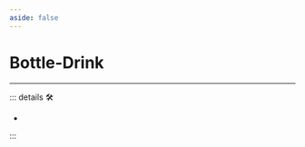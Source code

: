 ```yaml
---
aside: false
---
```

# Bottle-Drink

---

<!-- =================================================== -->
<!-- =================================================== -->
<!-- =================================================== -->
<!-- =================================================== -->
<!-- =================================================== -->
::: details 🛠

-

:::
